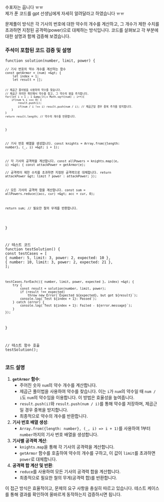 <p data-ke-size="size16">수포자는 웁니다 ㅠㅠ<br />제가 푼 코드를 gpt 선생님에게 자세히 알려달라고 하였습니다 ㅠㅠ</p>
<p data-ke-size="size16">문제풀이 방식은 각 기사의 번호에 대한 약수의 개수를 계산하고, 그 개수가 제한 수치를 초과하면 지정된 공격력(power)으로 대체하는 방식입니다. 코드를 살펴보고 각 부분에 대한 설명과 함께 검증해 보겠습니다.</p>
<h3 data-ke-size="size23">주석이 포함된 코드 검증 및 설명</h3>
<pre class="typescript"><code>function solution(number, limit, power) {
<pre><code>// 기사 번호의 약수 개수를 계산하는 함수
const getArmor = (num) =&amp;gt; {
    let index = 1;
    let result = [];

    // 제곱근 풀이법을 사용하여 약수를 찾습니다.
    // 제곱근 까지만 확인해서 약수를 찾고, 그 약수의 쌍을 추가합니다.
    for(let i = 1 ; i &amp;lt;= Math.sqrt(num) ; i++){
        if(num % i === 0) {
            result.push(i);
            if(num / i !== i) result.push(num / i); // 제곱근일 경우 중복 추가를 방지합니다.
        }
    }
    return result.length; // 약수의 개수를 반환합니다.
}

// 기사 번호 배열을 생성합니다.
const knights = Array.from({length: number}, (_, i) =&amp;gt; i + 1);

// 각 기사의 공격력을 계산합니다.
const allPowers = knights.map((e, i) =&amp;gt; {
    const attackPower = getArmor(e);        
    // 공격력이 제한 수치를 초과하면 지정된 공격력으로 대체합니다.
    return attackPower &amp;gt; limit ? power : attackPower;
});

// 모든 기사의 공격력 합을 계산합니다.
const sum = allPowers.reduce((acc, cur) =&amp;gt; acc + cur, 0);

return sum; // 필요한 철의 무게를 반환합니다.
</code></pre>
<p>}</p>
<p>// 테스트 코드
function testSolution() {
const testCases = [
{ number: 5, limit: 3, power: 2, expected: 10 },
{ number: 10, limit: 3, power: 2, expected: 21 },
];</p>
<pre><code>testCases.forEach(({ number, limit, power, expected }, index) =&amp;gt; {
    try {
        const result = solution(number, limit, power);
        if (result !== expected)
            throw new Error(`Expected ${expected}, but got ${result}`);
        console.log(`Test ${index + 1}: Passed`);
    } catch (error) {
        console.log(`Test ${index + 1}: Failed - ${error.message}`);
    }
});
</code></pre>
<p>}</p>
<p>// 테스트 함수 호출
testSolution();</code></pre></p>
<h3 data-ke-size="size23">코드 설명</h3>
<ol style="list-style-type: decimal;" data-ke-list-type="decimal">
<li><b><code>getArmor</code> 함수</b>:
<ul style="list-style-type: disc;" data-ke-list-type="disc">
<li>주어진 숫자 <code>num</code>의 약수 개수를 계산합니다.</li>
<li>제곱근 풀이법을 사용하여 약수를 찾습니다. 이는 <code>i</code>가 <code>num</code>의 약수일 때 <code>num / i</code>도 <code>num</code>의 약수임을 이용합니다. 이 방법은 효율성을 높여줍니다.</li>
<li><code>result.push(i)</code>와 <code>result.push(num / i)</code>를 통해 약수를 저장하며, 제곱근일 경우 중복을 방지합니다.</li>
<li>최종적으로 약수의 개수를 반환합니다.</li>
</ul>
</li>
<li><b>기사 번호 배열 생성</b>:
<ul style="list-style-type: disc;" data-ke-list-type="disc">
<li><code>Array.from({length: number}, (_, i) =&gt; i + 1)</code>를 사용하여 1부터 <code>number</code>까지의 기사 번호 배열을 생성합니다.</li>
</ul>
</li>
<li><b>기사별 공격력 계산</b>:
<ul style="list-style-type: disc;" data-ke-list-type="disc">
<li><code>knights.map</code>을 통해 각 기사의 공격력을 계산합니다.</li>
<li><code>getArmor</code> 함수를 호출하여 약수의 개수를 구하고, 이 값이 <code>limit</code>를 초과하면 <code>power</code>로 대체합니다.</li>
</ul>
</li>
<li><b>공격력 합 계산 및 반환</b>:
<ul style="list-style-type: disc;" data-ke-list-type="disc">
<li><code>reduce</code>를 사용하여 모든 기사의 공격력 합을 계산합니다.</li>
<li>최종적으로 필요한 철의 무게(공격력 합)를 반환합니다.</li>
</ul>
</li>
</ol>
<p data-ke-size="size16">이 접근 방식은 효율적이고, 문제의 요구 사항을 충실히 따르고 있습니다. 테스트 케이스를 통해 결과를 확인하여 올바르게 동작하는지 검증하시면 됩니다.</p>